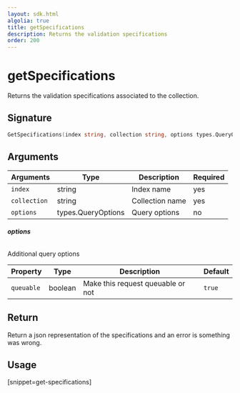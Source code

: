 ```yaml
---
layout: sdk.html
algolia: true
title: getSpecifications
description: Returns the validation specifications
order: 200
---
```


# getSpecifications

Returns the validation specifications associated to the collection.

## Signature

```go
GetSpecifications(index string, collection string, options types.QueryOptions) (json.RawMessage, error)
```

## Arguments

| Arguments    | Type    | Description | Required
|--------------|---------|-------------|----------
| ``index`` | string | Index name    | yes  |
| ``collection`` | string | Collection name    | yes  |
| ``options`` | types.QueryOptions | Query options    | no  |

###### **options**

Additional query options

| Property   | Type    | Description                       | Default |
| ---------- | ------- | --------------------------------- | ------- |
| `queuable` | boolean | Make this request queuable or not | `true`  |

## Return

Return a json representation of the specifications and an error is something was wrong.

## Usage

[snippet=get-specifications]
